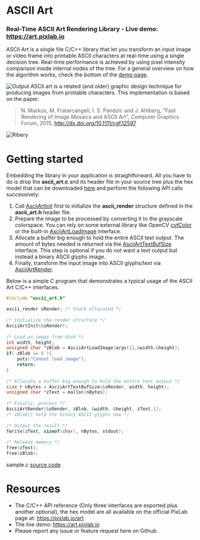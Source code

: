 # ASCII Art
### Real-Time ASCII Art Rendering Library - Live demo: https://art.pixlab.io

ASCII Art is a single file C/C++ library that let you transform an input image or video frame into printable ASCII characters at real-time using a single decision tree. Real-time performance is achieved by using pixel intensity comparison inside internal nodes of the tree.
For a general overview on how the algorithm works, check the bottom of the [demo page](https://art.pixlab.io/#algo).

![Output](https://i.imgur.com/cdJBzXI.png)
ASCII art is a related (and older) graphic design technique for producing images from printable characters. This implementation is based on the paper:

>N. Markus, M. Fratarcangeli, I. S. Pandzic and J. Ahlberg, "Fast Rendering of Image Mosaics and ASCII Art", Computer Graphics Forum, 2015, <http://dx.doi.org/10.1111/cgf.12597>

![Ribery](https://i.imgur.com/gCIkwDp.png)

# Getting started

Embedding the library in your application is straightforward. All you have to do is drop the **ascii_art.c** and its header file in your source tree plus the hex model that can be downloaded [here](https://pixlab.io/art) and perform the following API calls successively:

 1. Call [AsciiArtInit](https://pixlab.io/art) first to initialize the **ascii_render** structure defined in the **ascii_art.h** header file.
 2. Prepare the image to be processed by converting it to the grayscale colorspace. You can rely on some external library like OpenCV [cvtColor](https://docs.opencv.org/3.1.0/de/d25/imgproc_color_conversions.html) or the built-in [AsciiArtLoadImage](https://pixlab.io/art) interface.
 3. Allocate a buffer big enough to hold the entire ASCII text output. The amount of bytes needed is returned via the [AsciiArtTextBufSize](https://pixlab.io/art) interface. This step is optional if you do not want a text output but instead a binary ASCII glyphs image.
 4. Finally, transform the input image into ASCII glyphs/text via [AsciiArtRender](https://pixlab.io/art).
 
Below is a simple C program that demonstrates a typical usage of the ASCII Art C/C++ interfaces.

```C
#include "ascii_art.h"

ascii_render sRender; /* Stack allocated */
	
/* Initialize the render structure */
AsciiArtInit(&sRender);
	
/* Load an image from disk */
int width, height;
unsigned char *zBlob = AsciiArtLoadImage(argv[1],&width,&height);
if( zBlob == 0 ){
	puts("Cannot load image");
	return;
}
	
/* Allocate a buffer big enough to hold the entire text output */
size_t nBytes = AsciiArtTextBufSize(&sRender, width, height);
unsigned char *zText = malloc(nBytes);
	
/* Finally, process */ 
AsciiArtRender(&sRender, zBlob, &width, &height, zText,1);
/* zBlob[] hold the binary ASCII glyphs now */
	
/* Output the result */
fwrite(zText, sizeof(char), nBytes, stdout);
	
/* Release memory */
free(zText);
free(zBlob);
```
sample.c [source code](https://github.com/symisc/ascii_art/blob/master/sample.c)
# Resources
* The C/C++ API reference (Only three interfaces are exported plus another optional), the hex model are all available on the official PixLab page at: https://pixlab.io/art
* The live demo: https://art.pixlab.io
* Please report any issue or feature request here on Github. 
